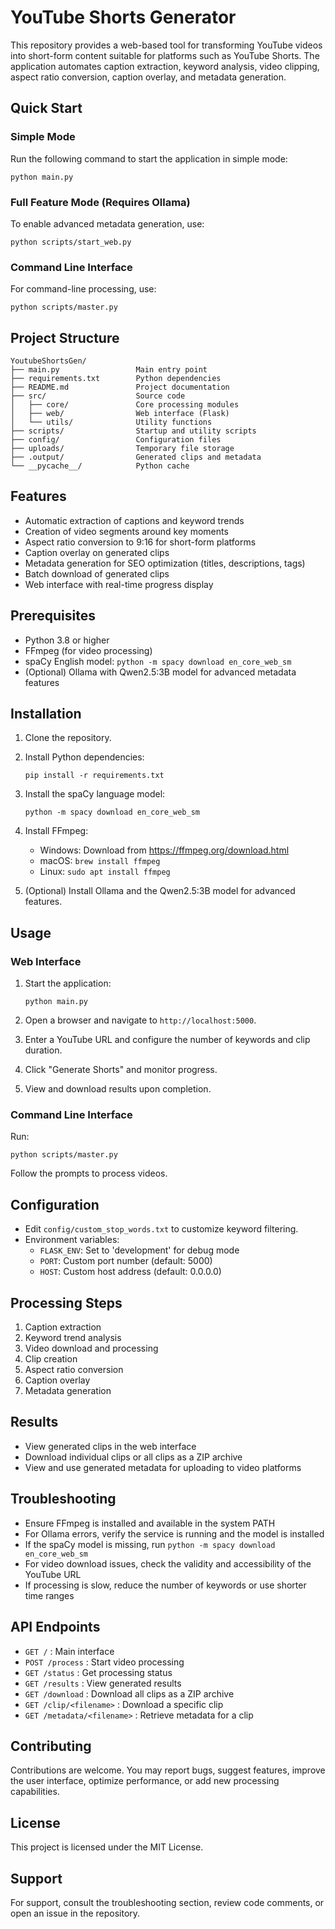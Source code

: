 # YouTube Shorts Generator

This repository provides a web-based tool for transforming YouTube videos into short-form content suitable for platforms such as YouTube Shorts. The application automates caption extraction, keyword analysis, video clipping, aspect ratio conversion, caption overlay, and metadata generation.

## Quick Start

### Simple Mode
Run the following command to start the application in simple mode:

    python main.py

### Full Feature Mode (Requires Ollama)
To enable advanced metadata generation, use:

    python scripts/start_web.py

### Command Line Interface
For command-line processing, use:

    python scripts/master.py

## Project Structure

    YoutubeShortsGen/
    ├── main.py                 Main entry point
    ├── requirements.txt        Python dependencies
    ├── README.md               Project documentation
    ├── src/                    Source code
    │   ├── core/               Core processing modules
    │   ├── web/                Web interface (Flask)
    │   └── utils/              Utility functions
    ├── scripts/                Startup and utility scripts
    ├── config/                 Configuration files
    ├── uploads/                Temporary file storage
    ├── .output/                Generated clips and metadata
    └── __pycache__/            Python cache

## Features

- Automatic extraction of captions and keyword trends
- Creation of video segments around key moments
- Aspect ratio conversion to 9:16 for short-form platforms
- Caption overlay on generated clips
- Metadata generation for SEO optimization (titles, descriptions, tags)
- Batch download of generated clips
- Web interface with real-time progress display

## Prerequisites

- Python 3.8 or higher
- FFmpeg (for video processing)
- spaCy English model: `python -m spacy download en_core_web_sm`
- (Optional) Ollama with Qwen2.5:3B model for advanced metadata features

## Installation

1. Clone the repository.
2. Install Python dependencies:

       pip install -r requirements.txt

3. Install the spaCy language model:

       python -m spacy download en_core_web_sm

4. Install FFmpeg:
   - Windows: Download from https://ffmpeg.org/download.html
   - macOS: `brew install ffmpeg`
   - Linux: `sudo apt install ffmpeg`

5. (Optional) Install Ollama and the Qwen2.5:3B model for advanced features.

## Usage

### Web Interface

1. Start the application:

       python main.py

2. Open a browser and navigate to `http://localhost:5000`.
3. Enter a YouTube URL and configure the number of keywords and clip duration.
4. Click "Generate Shorts" and monitor progress.
5. View and download results upon completion.

### Command Line Interface

Run:

    python scripts/master.py

Follow the prompts to process videos.

## Configuration

- Edit `config/custom_stop_words.txt` to customize keyword filtering.
- Environment variables:
  - `FLASK_ENV`: Set to 'development' for debug mode
  - `PORT`: Custom port number (default: 5000)
  - `HOST`: Custom host address (default: 0.0.0.0)

## Processing Steps

1. Caption extraction
2. Keyword trend analysis
3. Video download and processing
4. Clip creation
5. Aspect ratio conversion
6. Caption overlay
7. Metadata generation

## Results

- View generated clips in the web interface
- Download individual clips or all clips as a ZIP archive
- View and use generated metadata for uploading to video platforms

## Troubleshooting

- Ensure FFmpeg is installed and available in the system PATH
- For Ollama errors, verify the service is running and the model is installed
- If the spaCy model is missing, run `python -m spacy download en_core_web_sm`
- For video download issues, check the validity and accessibility of the YouTube URL
- If processing is slow, reduce the number of keywords or use shorter time ranges

## API Endpoints

- `GET /` : Main interface
- `POST /process` : Start video processing
- `GET /status` : Get processing status
- `GET /results` : View generated results
- `GET /download` : Download all clips as a ZIP archive
- `GET /clip/<filename>` : Download a specific clip
- `GET /metadata/<filename>` : Retrieve metadata for a clip

## Contributing

Contributions are welcome. You may report bugs, suggest features, improve the user interface, optimize performance, or add new processing capabilities.

## License

This project is licensed under the MIT License.

## Support

For support, consult the troubleshooting section, review code comments, or open an issue in the repository.
